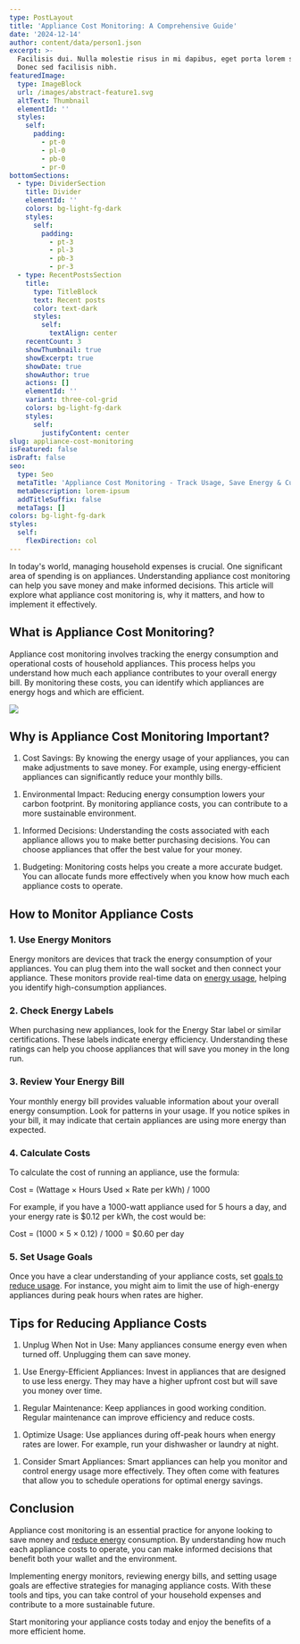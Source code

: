 ```yaml
---
type: PostLayout
title: 'Appliance Cost Monitoring: A Comprehensive Guide'
date: '2024-12-14'
author: content/data/person1.json
excerpt: >-
  Facilisis dui. Nulla molestie risus in mi dapibus, eget porta lorem semper.
  Donec sed facilisis nibh.
featuredImage:
  type: ImageBlock
  url: /images/abstract-feature1.svg
  altText: Thumbnail
  elementId: ''
  styles:
    self:
      padding:
        - pt-0
        - pl-0
        - pb-0
        - pr-0
bottomSections:
  - type: DividerSection
    title: Divider
    elementId: ''
    colors: bg-light-fg-dark
    styles:
      self:
        padding:
          - pt-3
          - pl-3
          - pb-3
          - pr-3
  - type: RecentPostsSection
    title:
      type: TitleBlock
      text: Recent posts
      color: text-dark
      styles:
        self:
          textAlign: center
    recentCount: 3
    showThumbnail: true
    showExcerpt: true
    showDate: true
    showAuthor: true
    actions: []
    elementId: ''
    variant: three-col-grid
    colors: bg-light-fg-dark
    styles:
      self:
        justifyContent: center
slug: appliance-cost-monitoring
isFeatured: false
isDraft: false
seo:
  type: Seo
  metaTitle: 'Appliance Cost Monitoring - Track Usage, Save Energy & Cut Costs'
  metaDescription: lorem-ipsum
  addTitleSuffix: false
  metaTags: []
colors: bg-light-fg-dark
styles:
  self:
    flexDirection: col
---
```

In today's world, managing household expenses is crucial. One significant area of spending is on appliances. Understanding appliance cost monitoring can help you save money and make informed decisions. This article will explore what appliance cost monitoring is, why it matters, and how to implement it effectively.

## What is Appliance Cost Monitoring?

Appliance cost monitoring involves tracking the energy consumption and operational costs of household appliances. This process helps you understand how much each appliance contributes to your overall energy bill. By monitoring these costs, you can identify which appliances are energy hogs and which are efficient.

![](https://thunderous-treacle-f156bd.netlify.app/images/pexels-abhilashsahoo-4143556.jpg)

## Why is Appliance Cost Monitoring Important?

1.  Cost Savings: By knowing the energy usage of your appliances, you can make adjustments to save money. For example, using energy-efficient appliances can significantly reduce your monthly bills.

<!---->

1.  Environmental Impact: Reducing energy consumption lowers your carbon footprint. By monitoring appliance costs, you can contribute to a more sustainable environment.

<!---->

1.  Informed Decisions: Understanding the costs associated with each appliance allows you to make better purchasing decisions. You can choose appliances that offer the best value for your money.

<!---->

1.  Budgeting: Monitoring costs helps you create a more accurate budget. You can allocate funds more effectively when you know how much each appliance costs to operate.

## How to Monitor Appliance Costs

### 1. Use Energy Monitors

Energy monitors are devices that track the energy consumption of your appliances. You can plug them into the wall socket and then connect your appliance. These monitors provide real-time data on [energy usage](https://termina.io/solutions/reduce-usage), helping you identify high-consumption appliances.

### 2. Check Energy Labels

When purchasing new appliances, look for the Energy Star label or similar certifications. These labels indicate energy efficiency. Understanding these ratings can help you choose appliances that will save you money in the long run.

### 3. Review Your Energy Bill

Your monthly energy bill provides valuable information about your overall energy consumption. Look for patterns in your usage. If you notice spikes in your bill, it may indicate that certain appliances are using more energy than expected.

### 4. Calculate Costs

To calculate the cost of running an appliance, use the formula:

Cost = (Wattage × Hours Used × Rate per kWh) / 1000

For example, if you have a 1000-watt appliance used for 5 hours a day, and your energy rate is $0.12 per kWh, the cost would be:

Cost = (1000 × 5 × 0.12) / 1000 = $0.60 per day

### 5. Set Usage Goals

Once you have a clear understanding of your appliance costs, set [goals to reduce usage](https://termina.io/solutions/reduce-usage). For instance, you might aim to limit the use of high-energy appliances during peak hours when rates are higher.

## Tips for Reducing Appliance Costs

1.  Unplug When Not in Use: Many appliances consume energy even when turned off. Unplugging them can save money.

<!---->

1.  Use Energy-Efficient Appliances: Invest in appliances that are designed to use less energy. They may have a higher upfront cost but will save you money over time.

<!---->

1.  Regular Maintenance: Keep appliances in good working condition. Regular maintenance can improve efficiency and reduce costs.

<!---->

1.  Optimize Usage: Use appliances during off-peak hours when energy rates are lower. For example, run your dishwasher or laundry at night.

<!---->

1.  Consider Smart Appliances: Smart appliances can help you monitor and control energy usage more effectively. They often come with features that allow you to schedule operations for optimal energy savings.

## Conclusion

Appliance cost monitoring is an essential practice for anyone looking to save money and [reduce energy](https://termina.io/solutions/reduce-usage) consumption. By understanding how much each appliance costs to operate, you can make informed decisions that benefit both your wallet and the environment.

Implementing energy monitors, reviewing energy bills, and setting usage goals are effective strategies for managing appliance costs. With these tools and tips, you can take control of your household expenses and contribute to a more sustainable future.

Start monitoring your appliance costs today and enjoy the benefits of a more efficient home.
